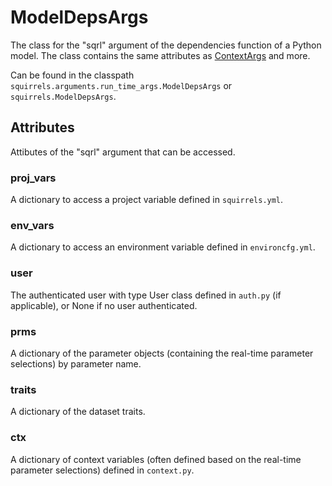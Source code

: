 # ModelDepsArgs

The class for the "sqrl" argument of the dependencies function of a Python model. The class contains the same attributes as [ContextArgs](./ContextArgs) and more.

Can be found in the classpath `squirrels.arguments.run_time_args.ModelDepsArgs` or `squirrels.ModelDepsArgs`.

## Attributes

Attibutes of the "sqrl" argument that can be accessed.

### proj_vars

A dictionary to access a project variable defined in `squirrels.yml`.

### env_vars

A dictionary to access an environment variable defined in `environcfg.yml`.

### user

The authenticated user with type User class defined in `auth.py` (if applicable), or None if no user authenticated.

### prms

A dictionary of the parameter objects (containing the real-time parameter selections) by parameter name.

### traits

A dictionary of the dataset traits.

### ctx

A dictionary of context variables (often defined based on the real-time parameter selections) defined in `context.py`.
